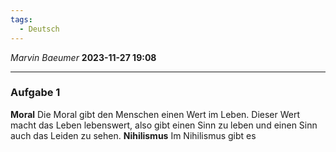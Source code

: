 ```yaml
---
tags:
  - Deutsch
---
```

*Marvin Baeumer* **2023-11-27 19:08**

---
### Aufgabe 1
**Moral**
Die Moral gibt den Menschen einen Wert im Leben. Dieser Wert macht das Leben lebenswert, also gibt einen Sinn zu leben und einen Sinn auch das Leiden zu sehen.
**Nihilismus**
Im Nihilismus gibt es 